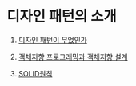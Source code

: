 # 디자인 패턴의 소개

1.  [디자인 패턴이 무었인가](https://github.com/ADRENALINEGENERATOR/DesignPattern-Java/blob/master/1/1-1.md)

2.  [객체지향 프로그래밍과 객체지향 설계](https://github.com/ADRENALINEGENERATOR/DesignPattern-Java/blob/master/1/1-2.md)

3.  [SOLID원칙](https://github.com/ADRENALINEGENERATOR/DesignPattern-Java/blob/master/1/1-3.md)
